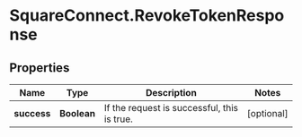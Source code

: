 # SquareConnect.RevokeTokenResponse

## Properties
Name | Type | Description | Notes
------------ | ------------- | ------------- | -------------
**success** | **Boolean** | If the request is successful, this is true. | [optional] 



